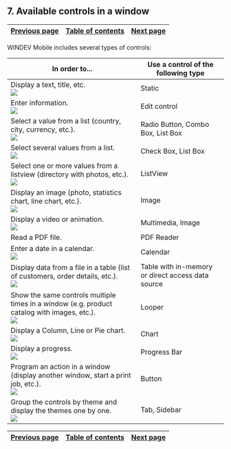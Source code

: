 
## 7. Available controls in a window
			

| [Previous page](../Concepts_WM/1410086894.md) | [Table of contents](../Concepts_WM/1410086964.md) | [Next page](../Concepts_WM/1410087583.md) |
| --- | --- | --- |



<a name="NOTE1"></a>
<a name="NOTE1_1"></a>
WINDEV Mobile includes several types of controls:

| In order to... | Use a control of the following type |
| --- | --- |
| Display a text, title, etc. <br>![](https://doc.pcsoft.fr/en-US/images/image.awp?langid=3&name=P1_Les%20diff%E9rents%20types%20de%20champs%20standard%20-%20HC%20N%B0001%2010.gif)<br> | Static |
| Enter information. <br>![](https://doc.pcsoft.fr/en-US/images/image.awp?langid=3&name=P1_Les%20diff%E9rents%20types%20de%20champs%20standard%20-%20HC%20N%B0001%207.gif)<br> | Edit control |
| Select a value from a list (country, city, currency, etc.). <br>![](https://doc.pcsoft.fr/en-US/images/image.awp?langid=3&name=P1_Les%20diff%E9rents%20types%20de%20champs%20standard%20-%20HC%20N%B0001%201.gif&type=thumb)<br> | Radio Button, Combo Box, List Box |
| Select several values from a list. <br>![](https://doc.pcsoft.fr/en-US/images/image.awp?langid=3&name=P1_Les%20diff%E9rents%20types%20de%20champs%20standard%20-%20HC%20N%B0004.gif)<br> | Check Box, List Box |
| Select one or more values from a listview (directory with photos, etc.). <br>![](https://doc.pcsoft.fr/en-US/images/image.awp?langid=3&name=P1_Les%20diff%E9rents%20types%20de%20champs%20standard%20-%20HC%20N%B0001%202.gif)<br> | ListView |
| Display an image (photo, statistics chart, line chart, etc.). <br>![](https://doc.pcsoft.fr/en-US/images/image.awp?langid=3&name=P1_Les%20diff%E9rents%20types%20de%20champs%20standard%20-%20HC%20N%B0001%206.gif)<br> | Image |
| Display a video or animation. <br>![](https://doc.pcsoft.fr/en-US/images/image.awp?langid=3&name=video_la-momie.gif)<br> | Multimedia, Image |
| Read a PDF file. | PDF Reader |
| Enter a date in a calendar. <br>![](https://doc.pcsoft.fr/en-US/images/image.awp?langid=3&name=P1_Les%20diff%E9rents%20types%20de%20champs%20standard%20-%20HC%20N%B0001%204.gif)<br> | Calendar |
| Display data from a file in a table (list of customers, order details, etc.). <br>![](https://doc.pcsoft.fr/en-US/images/image.awp?langid=3&name=P1_Les%20diff%E9rents%20types%20de%20champs%20standard%20-%20HC%20N%B0004%201.gif)<br> | Table with in-memory or direct access data source |
| Show the same controls multiple times in a window (e.g. product catalog with images, etc.). <br>![](https://doc.pcsoft.fr/en-US/images/image.awp?langid=3&name=P1_Les%20diff%E9rents%20types%20de%20champs%20standard%20-%20HC%20N%B0004%202.gif&type=thumb)<br> | Looper |
| Display a Column, Line or Pie chart. <br>![](https://doc.pcsoft.fr/en-US/images/image.awp?langid=3&name=P1_Les%20diff%E9rents%20types%20de%20champs%20standard%20-%20HC%20N%B0005.gif&type=thumb)<br> | Chart |
| Display a progress. <br>![](https://doc.pcsoft.fr/en-US/images/image.awp?langid=3&name=P1_Les%20diff%E9rents%20types%20de%20champs%20standard%20-%20HC%20N%B0005%201.gif)<br> | Progress Bar |
| Program an action in a window (display another window, start a print job, etc.). <br>![](https://doc.pcsoft.fr/en-US/images/image.awp?langid=3&name=P1_Les%20diff%E9rents%20types%20de%20champs%20standard%20-%20HC%20N%B0001%208.gif)<br> | Button |
| Group the controls by theme and display the themes one by one. <br>![](https://doc.pcsoft.fr/en-US/images/image.awp?langid=3&name=P1_Les%20diff%E9rents%20types%20de%20champs%20standard%20-%20HC%20N%B0001%205.gif)<br> | Tab, Sidebar |



| [Previous page](../Concepts_WM/1410086894.md) | [Table of contents](../Concepts_WM/1410086964.md) | [Next page](../Concepts_WM/1410087583.md) |
| --- | --- | --- |




